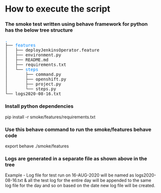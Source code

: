 # How to execute the script

### The smoke test written using behave framework for python has the below tree structure
 <pre><font color="#0087FF">.</font>
├── <font color="#0087FF">features</font>
│   ├── deployJenkinsOperator.feature
│   ├── environment.py
│   ├── README.md
│   ├── requirements.txt
│   └── <font color="#0087FF">steps</font>
│       ├── command.py
│       ├── openshift.py
│       ├── project.py
│       └── steps.py
└── logs2020-08-16.txt</pre>


### Install python dependencies
pip install -r smoke/features/requirements.txt

### Use this behave command to run the smoke/features behave code
export <kubeconfig>
behave ./smoke/features

### Logs are generated in a separate file as shown above in the tree
Example - Log file for test run on 16-AUG-2020 will be named as logs2020-08-16.txt & all the test log for the entire day will be appended to the same log file for the day and so on based on the date new log file will be created.

